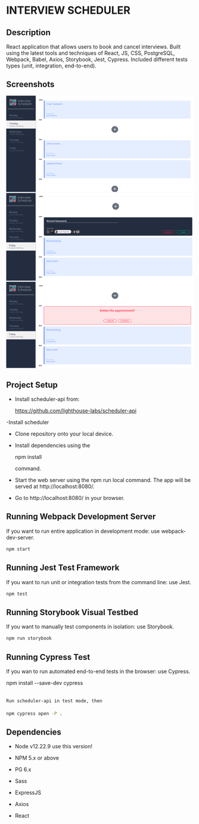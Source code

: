INTERVIEW SCHEDULER
===================
## Description
React application that allows users to book and cancel interviews. 
Built using the latest tools and techniques of React, JS, CSS, PostgreSQL, Webpack, Babel, Axios, Storybook, Jest, Cypress. 
Included different tests types (unit, integration, end-to-end).

## Screenshots
!["Scheduler main page"](https://github.com/Vlad-Lab319/scheduler/blob/master/screenshots/scheduler_main.png)
!["Book interview form"](https://github.com/Vlad-Lab319/scheduler/blob/master/screenshots/scheduler_form.png)
!["Delete appointment confirmation"](https://github.com/Vlad-Lab319/scheduler/blob/master/screenshots/scheduler_delete.png)

## Project Setup
- Install scheduler-api from: 

  https://github.com/lighthouse-labs/scheduler-api

-Install scheduler
- Clone repository onto your local device.
- Install dependencies using the 

  npm install 

  command.
- Start the web server using the npm run local command. The app will be served at http://localhost:8080/.
- Go to http://localhost:8080/ in your browser.


## Running Webpack Development Server

If you want to run entire application in development mode: use webpack-dev-server.
```sh
npm start
```

## Running Jest Test Framework

If you want to run unit or integration tests from the command line: use Jest.
```sh
npm test
```

## Running Storybook Visual Testbed

If you want to manually test components in isolation: use Storybook.
```sh
npm run storybook
```

## Running Cypress Test 

If you wan to run automated end-to-end tests in the browser: use Cypress. 

npm install --save-dev cypress
```sh

Run scheduler-api in test mode, then 

npm cypress open -P .
```

## Dependencies

- Node v12.22.9 use this version!

- NPM 5.x or above
- PG 6.x
- Sass
- ExpressJS
- Axios
- React
  
